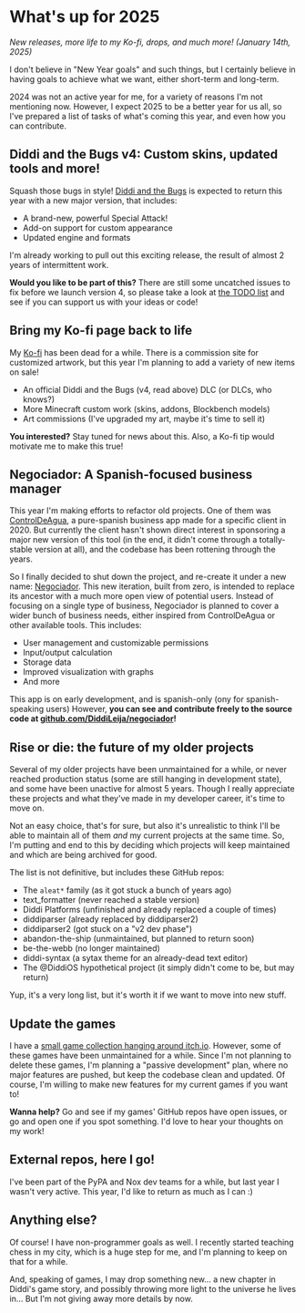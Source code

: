# What's up for 2025

_New releases, more life to my Ko-fi, drops, and much more! (January 14th, 2025)_

I don't believe in "New Year goals" and such things, but I certainly believe in having goals to achieve what we want,
either short-term and long-term.

2024 was not an active year for me, for a variety of reasons I'm not mentioning now. However, I expect 2025 to be a better year for us all,
so I've prepared a list of tasks of what's coming this year, and even how you can contribute.

## Diddi and the Bugs v4: Custom skins, updated tools and more!

Squash those bugs in style! [Diddi and the Bugs](https://diddileija.itch.io/diddi-and-the-bugs) is expected to return this year with a new major version, that includes:

- A brand-new, powerful Special Attack!
- Add-on support for custom appearance
- Updated engine and formats

I'm already working to pull out this exciting release, the result of almost 2 years of intermittent work.

**Would you like to be part of this?** There are still some uncatched issues to fix before we launch version 4, so please take
a look at [the TODO list](https://github.com/DiddiLeija/diddi-and-the-bugs/milestone/1) and see if you can support us with your ideas or code!

## Bring my Ko-fi page back to life

My [Ko-fi](https://ko-fi.com/diddileija) has been dead for a while. There is a commission site for customized artwork, but this
year I'm planning to add a variety of new items on sale!

- An official Diddi and the Bugs (v4, read above) DLC (or DLCs, who knows?)
- More Minecraft custom work (skins, addons, Blockbench models)
- Art commissions (I've upgraded my art, maybe it's time to sell it)

**You interested?** Stay tuned for news about this. Also, a Ko-fi tip would motivate me to make this true!

## Negociador: A Spanish-focused business manager

This year I'm making efforts to refactor old projects. One of them was [ControlDeAgua](https://controldeagua.github.io/ControlDeAgua-docs),
a pure-spanish business app made for a specific client in 2020. But currently the client hasn't shown direct interest in sponsoring a
major new version of this tool (in the end, it didn't come through a totally-stable version at all), and the codebase has been
rottening through the years.

So I finally decided to shut down the project, and re-create it under a new name: [Negociador](https://negociador.readthedocs.io).
This new iteration, built from zero, is intended to replace its ancestor with a much more open view of potential users. Instead of
focusing on a single type of business, Negociador is planned to cover a wider bunch of business needs, either inspired from
ControlDeAgua or other available tools. This includes:

- User management and customizable permissions
- Input/output calculation
- Storage data
- Improved visualization with graphs
- And more

This app is on early development, and is spanish-only (ony for spanish-speaking users) However, **you can see and contribute freely
to the source code at [github.com/DiddiLeija/negociador](https://github.com/DiddiLeija/negociador)!**

## Rise or die: the future of my older projects

Several of my older projects have been unmaintained for a while, or never reached production status (some are still hanging in development state), and some
have been unactive for almost 5 years. Though I really appreciate these projects and what they've made in my developer career, it's time to move on.

Not an easy choice, that's for sure, but also it's unrealistic to think I'll be able to maintain all of them _and_ my current projects at the same time.
So, I'm putting and end to this by deciding which projects will keep maintained and which are being archived for good.

The list is not definitive, but includes these GitHub repos:

- The `aleat*` family (as it got stuck a bunch of years ago)
- text_formatter (never reached a stable version)
- Diddi Platforms (unfinished and already replaced a couple of times)
- diddiparser (already replaced by diddiparser2)
- diddiparser2 (got stuck on a "v2 dev phase")
- abandon-the-ship (unmaintained, but planned to return soon)
- be-the-webb (no longer maintained)
- diddi-syntax (a sytax theme for an already-dead text editor)
- The @DiddiOS hypothetical project (it simply didn't come to be, but may return)

Yup, it's a very long list, but it's worth it if we want to move into new stuff.

## Update the games

I have a [small game collection hanging around itch.io](https://diddileija.itch.io). However, some
of these games have been unmaintained for a while. Since I'm not planning to delete these games,
I'm planning a "passive development" plan, where no major features are pushed, but keep the codebase
clean and updated. Of course, I'm willing to make new features for my current games if you want to!

**Wanna help?** Go and see if my games' GitHub repos have open issues, or go and open one if you spot something.
I'd love to hear your thoughts on my work!

## External repos, here I go!

I've been part of the PyPA and Nox dev teams for a while, but last year I wasn't very active. This year, I'd like to return as much as I can :)

## Anything else?

Of course! I have non-programmer goals as well. I recently started teaching chess in my city,
which is a huge step for me, and I'm planning to keep on that for a while.

And, speaking of games, I may drop something new... a new chapter in Diddi's game story, and possibly
throwing more light to the universe he lives in... But I'm not giving away more details by now.
